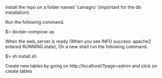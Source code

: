 install the repo on a folder named 'camagru' (important for the db installation).

Run the following command.

$> docker-compose up

When the web_server is ready (When you see INFO success: apache2 entered RUNNING state),
On a new shell run the following command.

$> sh install.sh

Create new tables by going on http://localhost/?page=admin
and click on create tables
